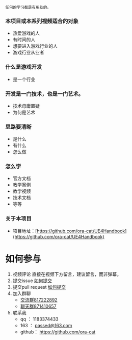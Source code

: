     任何的学习都是有用处的。
### 本项目或本系列视频适合的对象
+ 热爱游戏的人
+ 有时间的人
+ 想要进入游戏行业的人
+ 游戏行业从业者
### 什么是游戏开发
+ 是一个行业
### 开发是一门技术，也是一门艺术。
+ 技术毋庸置疑
+ 为何是艺术
### 思路要清晰
+ 是什么
+ 有什么
+ 怎么做
### 怎么学
+ 官方文档
+ 教学案例
+ 教学视频
+ 技术文档
+ 等等
### 关于本项目
* 项目地址：[https://github.com/ora-cat/UE4Handbook](https://github.com/ora-cat/UE4Handbook)
# 如何参与
1. 视频评论     直接在视频下方留言，建议留言，而非弹幕。
2. 提交issue    [如何提交]()
3. 提交pull request     [如何提交]()
4. 加入群聊
    - [交流群817222892](https://jq.qq.com/?_wv=1027&k=5btpDFc)
    - [聊天群871410657](https://jq.qq.com/?_wv=1027&k=5mNJjf9)
5. 联系我
    - qq    ：  1183374433
    - 163   ：  passed@163.com
    - github：  https://github.com/ora-cat
